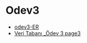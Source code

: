 # Odev3

<!--Index-->

- [odev3-ER](odev3-ER.doc)
- [Veri Tabanı _Ödev 3 page3](Veri%20Taban%C4%B1%20_%C3%96dev%203%20page3.pdf)

<!--Index-->
